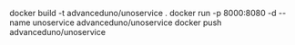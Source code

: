 docker build -t advanceduno/unoservice .
docker run -p 8000:8080 -d --name unoservice advanceduno/unoservice
docker push advanceduno/unoservice


